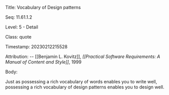 Title:  Vocabulary of Design patterns

Seq:    11.61.1.2

Level:  5 - Detail

Class:  quote

Timestamp: 20230212215528

Attribution: -- [[Benjamin L. Kovitz]], *[[Practical Software Requirements: A Manual of Content and Style]]*, 1999

Body:

Just as possessing a rich vocabulary of words enables you to write well, possessing a rich vocabulary of design patterns enables you to design well.


